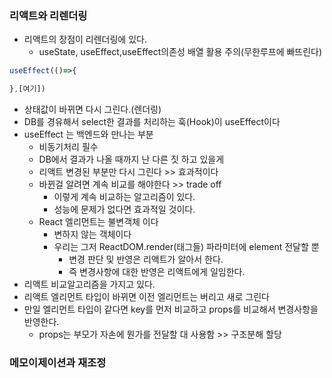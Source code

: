 ### 리액트와 리렌더링
- 리액트의 장점이 리렌더링에 있다.
  - useState, useEffect,useEffect의존성 배열 활용 주의(무한루프에 빠뜨린다)
```javascript
useEffect(()=>{

},[여기])
```

  - 상태값이 바뀌면 다시 그린다.(렌더링)
  - DB를 경유해서 select한 결과를 처리하는 훅(Hook)이 useEffect이다
  - useEffect 는 백엔드와 만나는 부분
    - 비동기처리 필수
    - DB에서 결과가 나올 때까지 난 다른 짓 하고 있을게
    - 리액트 변경된 부분만 다시 그린다 >> 효과적이다
    - 바뀐걸 알려면 계속 비교를 해야한다 >> trade off
      - 이렇게 계속 비교하는 알고리즘이 있다.
      - 성능에 문제가 없다면 효과적일 것이다.
    - React 엘리먼트는 불변객체 이다
      - 변하지 않는 객체이다
      - 우리는 그저 ReactDOM.render(태그들) 파라미터에 element 전달할 뿐
        - 변경 판단 및 반영은 리액트가 알아서 한다.
        - 즉 변경사항에 대한 반영은 리액트에게 일임한다.
  - 리액트 비교알고리즘을 가지고 있다.
  - 리액트 엘리먼트 타입이 바뀌면 이전 엘리먼트는 버리고 새로 그린다
  - 만일 엘리먼트 타입이 같다면 key를 먼저 비교하고 props를 비교해서 변경사항을 반영한다.
    - props는 부모가 자손에 뭔가를 전달할 대 사용함 >> 구조분해 할당

### 메모이제이션과 재조정